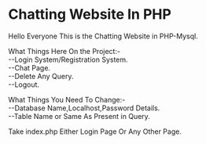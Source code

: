 # Chatting Website In PHP

Hello Everyone This is the Chatting Website in PHP-Mysql.<br/>

What Things Here On the Project:-<br/>
--Login System/Registration System.<br/>
--Chat Page.<br/>
--Delete Any Query.<br/>
--Logout.<br/>

What Things You Need To Change:-<br/>
--Database Name,Localhost,Password Details.<br/>
--Table Name or Same As Present in Query.<br/>

Take index.php Either Login Page Or Any Other Page. 
